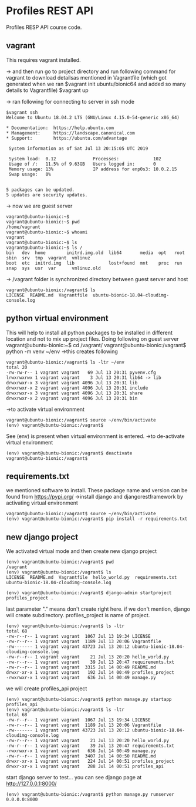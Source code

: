 # Profiles REST API
Profiles RESP API course code.

## vagrant
This requires vagrant installed.

-> and then run go to project directory and run following command for vagrant to download detailsas mentioned in Vagrantfile (which got generated when we ran $vagrant init ubuntu/bionic64 and added so many details to Vagrantfile)
$vagrant up

-> ran following for connecting to server in ssh mode
```
$vagrant ssh
Welcome to Ubuntu 18.04.2 LTS (GNU/Linux 4.15.0-54-generic x86_64)

* Documentation:  https://help.ubuntu.com
* Management:     https://landscape.canonical.com
* Support:        https://ubuntu.com/advantage

 System information as of Sat Jul 13 20:15:05 UTC 2019

 System load:  0.12              Processes:             102
 Usage of /:   11.5% of 9.63GB   Users logged in:       0
 Memory usage: 13%               IP address for enp0s3: 10.0.2.15
 Swap usage:   0%


5 packages can be updated.
5 updates are security updates.
```
-> now we are guest server
```
vagrant@ubuntu-bionic:~$
vagrant@ubuntu-bionic:~$ pwd
/home/vagrant
vagrant@ubuntu-bionic:~$ whoami
vagrant
vagrant@ubuntu-bionic:~$ ls
vagrant@ubuntu-bionic:~$ ls /
bin   dev  home        initrd.img.old  lib64       media  opt   root  sbin  srv  tmp  vagrant  vmlinuz
boot  etc  initrd.img  lib             lost+found  mnt    proc  run   snap  sys  usr  var      vmlinuz.old
```

-> /vagrant folder is synchronized directory between guest server and host
```
vagrant@ubuntu-bionic:/vagrant$ ls
LICENSE  README.md  Vagrantfile  ubuntu-bionic-18.04-cloudimg-console.log
```

## python virtual environment
This will help to install all python packages to be installed in different location and not to mix up project files.
Doing following on guest server
vagrant@ubuntu-bionic:~$ cd /vagrant/
vagrant@ubuntu-bionic:/vagrant$ python -m venv ~/env
->this creates following
```
vagrant@ubuntu-bionic:/vagrant$ ls -ltr ~/env
total 20
-rw-rw-r-- 1 vagrant vagrant   69 Jul 13 20:31 pyvenv.cfg
lrwxrwxrwx 1 vagrant vagrant    3 Jul 13 20:31 lib64 -> lib
drwxrwxr-x 3 vagrant vagrant 4096 Jul 13 20:31 lib
drwxrwxr-x 2 vagrant vagrant 4096 Jul 13 20:31 include
drwxrwxr-x 3 vagrant vagrant 4096 Jul 13 20:31 share
drwxrwxr-x 2 vagrant vagrant 4096 Jul 13 20:31 bin
```
->to activate virtual environment
```
vagrant@ubuntu-bionic:/vagrant$ source ~/env/bin/activate
(env) vagrant@ubuntu-bionic:/vagrant$
```
See (env) is present when virtual environment is entered.
->to de-activate virtual environment
```
(env) vagrant@ubuntu-bionic:/vagrant$ deactivate
vagrant@ubuntu-bionic:/vagrant$
```

## requirements.txt
we mentioned software to install. These package name and version can be found from https://pypi.org/
->install django and djangorestframework by activating virtual environment
```
vagrant@ubuntu-bionic:/vagrant$ source ~/env/bin/activate
(env) vagrant@ubuntu-bionic:/vagrant$ pip install -r requirements.txt
```

## new django project
We activated virtual mode and then create new django project
```
(env) vagrant@ubuntu-bionic:/vagrant$ pwd
/vagrant
(env) vagrant@ubuntu-bionic:/vagrant$ ls
LICENSE  README.md  Vagrantfile  hello_world.py  requirements.txt  ubuntu-bionic-18.04-cloudimg-console.log

(env) vagrant@ubuntu-bionic:/vagrant$ django-admin startproject profiles_project .
```
last parameter "." means don't create right here. if we don't mention, django will create subdirectory.
profiles_project is name of project.
```
(env) vagrant@ubuntu-bionic:/vagrant$ ls -ltr
total 68
-rw-r--r-- 1 vagrant vagrant  1067 Jul 13 19:34 LICENSE
-rw-r--r-- 1 vagrant vagrant  1189 Jul 13 20:06 Vagrantfile
-rw------- 1 vagrant vagrant 43723 Jul 13 20:12 ubuntu-bionic-18.04-cloudimg-console.log
-rw-r--r-- 1 vagrant vagrant    21 Jul 13 20:20 hello_world.py
-rw-r--r-- 1 vagrant vagrant    39 Jul 13 20:47 requirements.txt
-rw-r--r-- 1 vagrant vagrant  3315 Jul 14 00:49 README.md
drwxr-xr-x 1 vagrant vagrant   192 Jul 14 00:49 profiles_project
-rwxrwxr-x 1 vagrant vagrant   636 Jul 14 00:49 manage.py
```

we will create profiles_api project
```
(env) vagrant@ubuntu-bionic:/vagrant$ python manage.py startapp profiles_api
(env) vagrant@ubuntu-bionic:/vagrant$ ls -ltr
total 68
-rw-r--r-- 1 vagrant vagrant  1067 Jul 13 19:34 LICENSE
-rw-r--r-- 1 vagrant vagrant  1189 Jul 13 20:06 Vagrantfile
-rw------- 1 vagrant vagrant 43723 Jul 13 20:12 ubuntu-bionic-18.04-cloudimg-console.log
-rw-r--r-- 1 vagrant vagrant    21 Jul 13 20:20 hello_world.py
-rw-r--r-- 1 vagrant vagrant    39 Jul 13 20:47 requirements.txt
-rwxrwxr-x 1 vagrant vagrant   636 Jul 14 00:49 manage.py
-rw-r--r-- 1 vagrant vagrant  3407 Jul 14 00:50 README.md
drwxr-xr-x 1 vagrant vagrant   224 Jul 14 00:51 profiles_project
drwxr-xr-x 1 vagrant vagrant   288 Jul 14 00:51 profiles_api
```

start django server to test... you can see django page at http://127.0.0.1:8000/
```
(env) vagrant@ubuntu-bionic:/vagrant$ python manage.py runserver 0.0.0.0:8000

```
